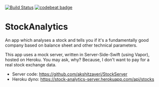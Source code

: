 [![Build Status](https://travis-ci.org/akshitzaveri/StockAnalytics.svg?branch=master)](https://travis-ci.org/akshitzaveri/StockAnalytics) [![codebeat badge](https://codebeat.co/badges/71dfaf82-273b-4d8a-84ae-8ce50d53f3db)](https://codebeat.co/projects/github-com-akshitzaveri-stockanalytics-sa-13-search-bar)


# StockAnalytics
An app which analyses a stock and tells you if it's a fundamentally good company based on balance sheet and other technical parameters.

This app uses a mock server, written in Server-Side-Swift (using Vapor), hosted on Heroku. 
You may ask, why? Because, I don't want to pay for a real stock exchange data.
- Server code: https://github.com/akshitzaveri/StockServer
- Heroku dyno: https://stock-analytics-server.herokuapp.com/api/stocks
